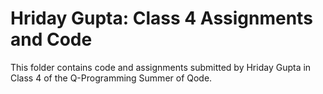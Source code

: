 # Hriday Gupta: Class 4 Assignments and Code
This folder contains code and assignments submitted by Hriday Gupta in Class 4 of the Q-Programming Summer of Qode.